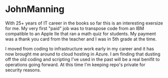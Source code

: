 # JohnManning
With 25+ years of IT career in the books so far this is an interesting exersize for me.  My very first "paid" job was to transpose code from an IBM compatible to an Apple IIe that ran a math quiz for students.  My payment was a thank you card from the teacher and I was in 5th grade at the time.

I moved from coding to infrastructure work early in my career and it has now brought me around to cloud hosting in Azure.  I am finding that dusting off the old coding and scripting I've used in the past will be a real benifit to operations going forward.  At this time I'm keeping repo's private for security reasons.
